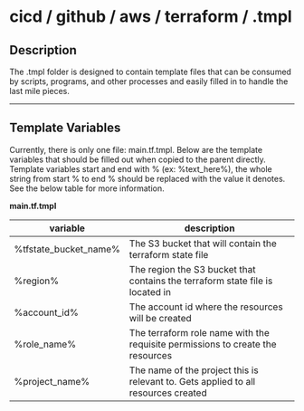 # cicd / github / aws / terraform / .tmpl

## Description
The .tmpl folder is designed to contain template files that can be consumed by scripts, programs, and other processes
and easily filled in to handle the last mile pieces.
___
## Template Variables
Currently, there is only one file: main.tf.tmpl. Below are the template variables that should be filled out when copied
to the parent directly. Template variables start and end with % (ex: %text_here%), the whole string from start % to end
% should be replaced with the value it denotes. See the below table for more information.

**main.tf.tmpl**

| variable              | description                                                                        |
|-----------------------|------------------------------------------------------------------------------------|
| %tfstate_bucket_name% | The S3 bucket that will contain the terraform state file                           |
| %region%              | The region the S3 bucket that contains the terraform state file is located in      |
| %account_id%          | The account id where the resources will be created                                 |
| %role_name%           | The terraform role name with the requisite permissions to create the resources     |
| %project_name%        | The name of the project this is relevant to. Gets applied to all resources created |

